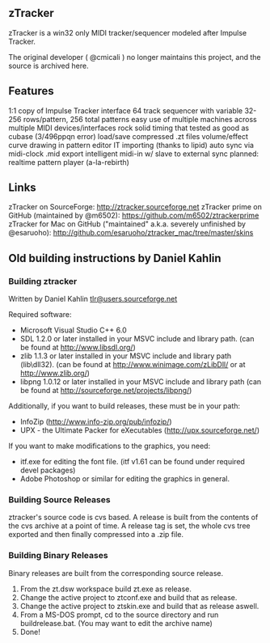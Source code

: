## zTracker

zTracker is a win32 only MIDI tracker/sequencer modeled after Impulse Tracker. 

The original developer ( @cmicali ) no longer maintains this project, and the source is archived here.


## Features

1:1 copy of Impulse Tracker interface
64 track sequencer with variable 32-256 rows/pattern, 256 total patterns
easy use of multiple machines across multiple MIDI devices/interfaces
rock solid timing that tested as good as cubase (3/496ppqn error)
load/save compressed .zt files
volume/effect curve drawing in pattern editor
IT importing (thanks to lipid)
auto sync via midi-clock
.mid export
intelligent midi-in w/ slave to external sync
planned: realtime pattern player (a-la-rebirth)

## Links

zTracker on SourceForge: http://ztracker.sourceforge.net
zTracker prime on GitHub (maintained by @m6502): https://github.com/m6502/ztrackerprime
zTracker for Mac on GitHub ("maintained" a.k.a. severely unfinished by @esaruoho): http://github.com/esaruoho/ztracker_mac/tree/master/skins

## Old building instructions by Daniel Kahlin

### Building ztracker

Written by Daniel Kahlin <tlr@users.sourceforge.net>

Required software:
- Microsoft Visual Studio C++ 6.0
- SDL 1.2.0 or later installed in your MSVC include and library path.
  (can be found at http://www.libsdl.org/)
- zlib 1.1.3 or later installed in your MSVC include and library path (lib\dll32).
  (can be found at http://www.winimage.com/zLibDll/ or at http://www.zlib.org/)
- libpng 1.0.12 or later installed in your MSVC include and library path
  (can be found at http://sourceforge.net/projects/libpng/)

Additionally, if you want to build releases, these must be in your path:
- InfoZip (http://www.info-zip.org/pub/infozip/)
- UPX - the Ultimate Packer for eXecutables (http://upx.sourceforge.net/)

If you want to make modifications to the graphics, you need:
- itf.exe for editing the font file.  (itf v1.61 can be found under
  required devel packages) 
- Adobe Photoshop or similar for editing the graphics in general.

### Building Source Releases

ztracker's source code is cvs based.  A release is built from the contents of the cvs archive at a point of time.  A release tag is set, the whole cvs tree exported and then
finally compressed into a .zip file.

### Building Binary Releases

Binary releases are built from the corresponding source release.

1. From the zt.dsw workspace build zt.exe as release.
2. Change the active project to ztconf.exe and build that as release.
3. Change the active project to ztskin.exe and build that as release aswell.
4. From a MS-DOS prompt, cd to the source directory and run buildrelease.bat.
   (You may want to edit the archive name)
5. Done!
